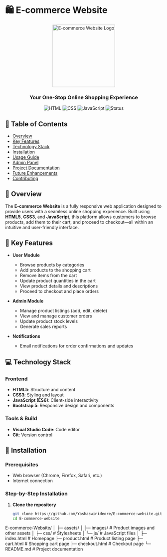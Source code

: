 # 🛍️ E-commerce Website

<div align="center">
<img src="https://cdn-icons-png.flaticon.com/512/1170/1170678.png" alt="E-commerce Website Logo" width="200">
  <br>
  <h3>Your One-Stop Online Shopping Experience</h3>
  
  ![HTML](https://img.shields.io/badge/html-5-orange)
  ![CSS](https://img.shields.io/badge/css-3-brightgreen)
  ![JavaScript](https://img.shields.io/badge/javascript-ES6-blue)
  ![Status](https://img.shields.io/badge/status-active-success)
</div>

## 📑 Table of Contents
- [Overview](#-overview)
- [Key Features](#-key-features)
- [Technology Stack](#-technology-stack)
- [Installation](#-installation)
- [Usage Guide](#-usage-guide)
- [Admin Panel](#-admin-panel)
- [Project Documentation](#-project-documentation)
- [Future Enhancements](#-future-enhancements)
- [Contributing](#-contributing)

## 🌟 Overview

The **E-commerce Website** is a fully responsive web application designed to provide users with a seamless online shopping experience. Built using **HTML5**, **CSS3**, and **JavaScript**, this platform allows customers to browse products, add them to their cart, and proceed to checkout—all within an intuitive and user-friendly interface.

## 🔑 Key Features

- **User Module**
  - Browse products by categories
  - Add products to the shopping cart
  - Remove items from the cart
  - Update product quantities in the cart
  - View product details and descriptions
  - Proceed to checkout and place orders

- **Admin Module**
  - Manage product listings (add, edit, delete)
  - View and manage customer orders
  - Update product stock levels
  - Generate sales reports

- **Notifications**
  - Email notifications for order confirmations and updates

## 💻 Technology Stack

### Frontend
- **HTML5**: Structure and content
- **CSS3**: Styling and layout
- **JavaScript (ES6)**: Client-side interactivity
- **Bootstrap 5**: Responsive design and components

### Tools & Build
- **Visual Studio Code**: Code editor
- **Git**: Version control

## 🔧 Installation

### Prerequisites
- Web browser (Chrome, Firefox, Safari, etc.)
- Internet connection

### Step-by-Step Installation

1. **Clone the repository**
   ```bash
   git clone https://github.com/Yashaswinideore/E-commerce-website.git
   cd E-commerce-website

E-commerce-Website/
│
├─ assets/
│   ├─ images/           # Product images and other assets
│   ├─ css/              # Stylesheets
│   └─ js/               # JavaScript files
│
├─ index.html            # Homepage
├─ product.html          # Product listing page
├─ cart.html             # Shopping cart page
├─ checkout.html         # Checkout page
└─ README.md             # Project documentation
